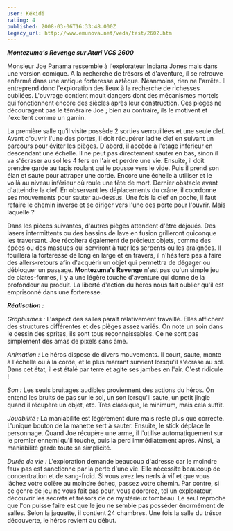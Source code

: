 ```yaml
---
user: Kékidi
rating: 4
published: 2008-03-06T16:33:48.000Z
legacy_url: http://www.emunova.net/veda/test/2602.htm
---
```

_**Montezuma's Revenge sur Atari VCS 2600**_  

  

Monsieur Joe Panama ressemble à l'explorateur Indiana Jones mais dans une version comique. A la recherche de trésors et d'aventure, il se retrouve enfermé dans une antique forteresse aztèque. Néanmoins, rien ne l'arrête. Il entreprend donc l'exploration des lieux à la recherche de richesses oubliées. L'ouvrage contient moult dangers dont des mécanismes mortels qui fonctionnent encore des siècles après leur construction. Ces pièges ne découragent pas le téméraire Joe ; bien au contraire, ils le motivent et l'excitent comme un gamin.  

  

La première salle qu'il visite possède 2 sorties verrouillées et une seule clef. Avant d'ouvrir l'une des portes, il doit récupérer ladite clef en suivant un parcours pour éviter les pièges. D'abord, il accède à l'étage inférieur en descendant une échelle. Il ne peut pas directement sauter en bas, sinon il va s'écraser au sol les 4 fers en l'air et perdre une vie. Ensuite, il doit prendre garde au tapis roulant qui le pousse vers le vide. Puis il prend son élan et saute pour attraper une corde. Encore une échelle à utiliser et le voilà au niveau inférieur où roule une tête de mort. Dernier obstacle avant d'atteindre la clef. En observant les déplacements du crâne, il coordonne ses mouvements pour sauter au-dessus. Une fois la clef en poche, il faut refaire le chemin inverse et se diriger vers l'une des porte pour l'ouvrir. Mais laquelle ?  

Dans les pièces suivantes, d'autres pièges attendent d'être déjoués. Des lasers intermittents ou des bassins de lave en fusion grilleront quiconque les traversant. Joe récoltera également de précieux objets, comme des épées ou des massues qui serviront à tuer les serpents ou les araignées. Il fouillera la forteresse de long en large et en travers, il n'hésitera pas à faire des allers-retours afin d'acquérir un objet qui permettra de dégager ou débloquer un passage. **Montezuma's Revenge** n'est pas qu'un simple jeu de plates-formes, il y a une légère touche d'aventure qui donne de la profondeur au produit. La liberté d'action du héros nous fait oublier qu'il est emprisonné dans une forteresse.  

  

_**Réalisation :**_  

  

_Graphismes :_ L'aspect des salles paraît relativement travaillé. Elles affichent des structures différentes et des pièges assez variés. On note un soin dans le dessin des sprites, ils sont tous reconnaissables. Ce ne sont pas simplement des amas de pixels sans âme.  

  

_Animation :_ Le héros dispose de divers mouvements. Il court, saute, monte à l'échelle ou à la corde, et le plus marrant survient lorsqu'il s'écrase au sol. Dans cet état, il est étalé par terre et agite ses jambes en l'air. C'est ridicule !  

  

_Son :_ Les seuls bruitages audibles proviennent des actions du héros. On entend les bruits de pas sur le sol, un son lorsqu'il saute, un petit jingle quand il récupère un objet, etc. Très classique, le minimum, mais cela suffit.  

  

_Jouabilité :_ La maniabilité est légèrement dure mais reste plus que correcte. L'unique bouton de la manette sert à sauter. Ensuite, le stick déplace le personnage. Quand Joe récupère une arme, il l'utilise automatiquement sur le premier ennemi qu'il touche, puis la perd immédiatement après. Ainsi, la maniabilité garde toute sa simplicité.  

  

_Durée de vie :_ L'exploration demande beaucoup d'adresse car le moindre faux pas est sanctionné par la perte d'une vie. Elle nécessite beaucoup de concentration et de sang-froid. Si vous avez les nerfs à vif et que vous lâchez votre colère au moindre échec, passez votre chemin. Par contre, si ce genre de jeu ne vous fait pas peur, vous adorerez, tel un explorateur, découvrir les secrets et trésors de ce mystérieux tombeau. Le seul reproche que l'on puisse faire est que le jeu ne semble pas posséder énormément de salles. Selon la jaquette, il contient 24 chambres. Une fois la salle du trésor découverte, le héros revient au début.